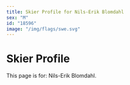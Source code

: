```yaml
---
title: Skier Profile for Nils-Erik Blomdahl
sex: "M"
id: "18596"
image: "/img/flags/swe.svg" 
---
```


# Skier Profile

This page is for: Nils-Erik Blomdahl.
    